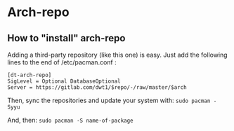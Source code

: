 # Arch-repo
  ## How to "install" arch-repo
  Adding a third-party repository (like this one) is easy.  Just add the following lines to the end of /etc/pacman.conf :
  ```
  [dt-arch-repo]
  SigLevel = Optional DatabaseOptional
  Server = https://gitlab.com/dwt1/$repo/-/raw/master/$arch
  ```

Then, sync the repositories and update your system with:
``` sudo pacman -Syyu ```

And, then:
```sudo pacman -S name-of-package```
